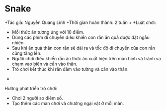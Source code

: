 # Snake
+Tác giả: Nguyễn Quang Linh
+Thời gian hoàn thành: 2 tuần
+
+Luật chơi:
   - Mỗi thức ăn tương ứng với 10 điểm.
   - Dùng các phím di chuyển điều khiển con rắn ăn quả được đặt ngẫu nhiên.
   - Sau khi ăn quả thân con rắn sẽ dài ra và tốc độ di chuyển của con rắn cũng tăng lên.
   - Người chơi điều khiển rắn ăn thức ăn xuất hiện trên màn hình và tránh va chạm vào biên và cắn vào thân.
   - Trò chơi kết thúc khi rắn đâm vào tường và cắn vào thân.
+  
 Hướng phát triển trò chơi:
   - Chơi 2 người so điểm số.
   - Tạo thêm các màn chơi và chướng ngại vật ở mỗi màn.
